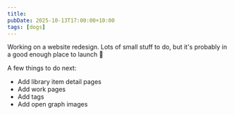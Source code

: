 ```yaml
---
title:
pubDate: 2025-10-13T17:00:00+10:00
tags: [dogs]
---
```


Working on a website redesign. Lots of small stuff to do, but it's probably in a good enough place to launch 🚀

A few things to do next:

- Add library item detail pages
- Add work pages
- Add tags
- Add open graph images
